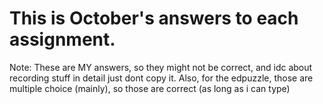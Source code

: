# This is October's answers to each assignment. 
Note: These are MY answers, so they might not be correct, and idc about recording stuff in detail just dont copy it. Also, for the edpuzzle, those are multiple choice (mainly), so those are correct (as long as i can type)
